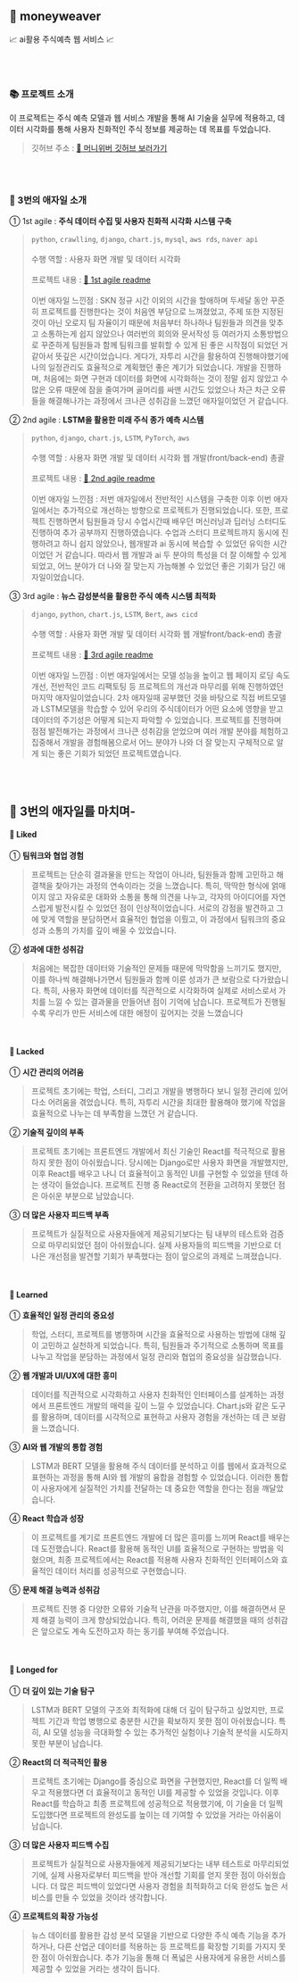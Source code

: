 ## 🧸 moneyweaver
📈 ai활용 주식예측 웹 서비스 📈 <br>

<br><br>

### 📚 프로젝트 소개
이 프로젝트는 주식 예측 모델과 웹 서비스 개발을 통해 AI 기술을 실무에 적용하고, 데이터 시각화를 통해 사용자 친화적인 주식 정보를 제공하는 데 목표를 두었습니다.
> 깃허브 주소 : [📌 머니위버 깃허브 보러가기](https://github.com/Lerini98/moneyweaver)

<br><br>
### 📁 3번의 애자일 소개
① 1st agile : **주식 데이터 수집 및 사용자 친화적 시각화 시스템 구축**
> `python`, `crawlling`, `django`, `chart.js`, `mysql`, `aws rds`, `naver api`<br><br>
> 수행 역할 : 사용자 화면 개발 및 데이터 시각화<br><br>
> 프로젝트 내용 : [📌 1st agile readme](https://github.com/Gunayeon/TOY_moneyweaver/blob/main/agile/1st-agile.md)<br><br>
> 이번 애자일 느낀점 : SKN 정규 시간 이외의 시간을 할애하며 두세달 동안 꾸준히 프로젝트를 진행한다는 것이 처음엔 부담으로 느껴졌었고, 주제 또한 지정된 것이 아닌 오로지 팀 자율이기 때문에 처음부터 하나하나 팀원들과 의견을 맞추고 소통하는게 쉽지 않았으나 여러번의 회의와 문서작성 등 여러가지 소통방법으로 꾸준하게 팀원들과 함께 팀워크를 발휘할 수 있게 된 좋은 시작점이 되었던 거 같아서 뜻깊은 시간이었습니다. 게다가, 자투리 시간을 활용하여 진행해야했기에 나의 일정관리도 효율적으로 계획했던 좋은 계기가 되었습니다. 개발을 진행하며, 처음에는 화면 구현과 데이터를 화면에 시각화하는 것이 정말 쉽지 않았고 수많은 오류 때문에 잠을 줄여가며 골머리를 싸맨 시간도 있었으나 차근 차근 오류들을 해결해나가는 과정에서 크나큰 성취감을 느꼈던 애자일이었던 거 같습니다.

② 2nd agile : **LSTM을 활용한 미래 주식 종가 예측 시스템**  
> `python`, `django`, `chart.js`, `LSTM`, `PyTorch`, `aws`<br><br>
> 수행 역할 : 사용자 화면 개발 및 데이터 시각화 웹 개발(front/back-end) 총괄<br><br>
> 프로젝트 내용 : [📌 2nd agile readme](https://github.com/Gunayeon/TOY_moneyweaver/blob/main/agile/2nd-agile.md)<br><br>
> 이번 애자일 느낀점 : 저번 애자일에서 전반적인 시스템을 구축한 이후 이번 애자일에서는 추가적으로 개선하는 방향으로 프로젝트가 진행되었습니다. 또한, 프로젝트 진행하면서 팀원들과 당시 수업시간때 배우던 머신러닝과 딥러닝 스터디도 진행하여 추가 공부까지 진행하였습니다. 수업과 스터디 프로젝트까지 동시에 진행하려고 하니 쉽지 않았으나, 웹개발과 ai 동시에 복습할 수 있었던 유익한 시간이었던 거 같습니다. 따라서 웹 개발과 ai 두 분야의 특성을 더 잘 이해할 수 있게 되었고, 어느 분야가 더 나와 잘 맞는지 가늠해볼 수 있었던 좋은 기회가 담긴 애자일이었습니다.

③ 3rd agile : **뉴스 감성분석을 활용한 주식 예측 시스템 최적화**  
> `django`, `python`, `chart.js`, `LSTM`, `Bert`, `aws cicd`<br><br>
> 수행 역할 : 사용자 화면 개발 및 데이터 시각화 웹 개발front/back-end) 총괄<br><br>
> 프로젝트 내용 : [📌 3rd agile readme](https://github.com/Gunayeon/TOY_moneyweaver/blob/main/agile/3rd-agile.md)<br><br>
> 이번 애자일 느낀점 : 이번 애자일에서는 모델 성능을 높이고 웹 페이지 로딩 속도 개선, 전반적인 코드 리팩토팅 등 프로젝트의 개선과 마무리를 위해 진행하였던 마지막 애자일이었습니다. 2차 애자일때 공부했던 것을 바탕으로 직접 버트모델과 LSTM모델을 학습할 수 있어 우리의 주식데이터가 어떤 요소에 영향을 받고 데이터의 주기성은 어떻게 되는지 파악할 수 있었습니다. 프로젝트를 진행하며 점점 발전해가는 과정에서 크나큰 성취감을 얻었으며 여러 개발 분야를 체험하고 집중해서 개발을 경험해봄으로서 어느 분야가 나와 더 잘 맞는지 구체적으로 알게 되는 좋은 기회가 되었던 프로젝트였습니다. 

<br><br>

## 💫 3번의 애자일를 마치며- 
#### 📌 Liked
① **팀워크와 협업 경험**
> 프로젝트는 단순히 결과물을 만드는 작업이 아니라, 팀원들과 함께 고민하고 해결책을 찾아가는 과정의 연속이라는 것을 느꼈습니다. 특히, 딱딱한 형식에 얽매이지 않고 자유로운 대화와 소통을 통해 의견을 나누고, 각자의 아이디어를 자연스럽게 발전시킬 수 있었던 점이 인상적이었습니다. 서로의 강점을 발견하고 그에 맞게 역할을 분담하면서 효율적인 협업을 이뤘고, 이 과정에서 팀워크의 중요성과 소통의 가치를 깊이 배울 수 있었습니다.

② **성과에 대한 성취감**
> 처음에는 복잡한 데이터와 기술적인 문제들 때문에 막막함을 느끼기도 했지만, 이를 하나씩 해결해나가면서 팀원들과 함께 이룬 성과가 큰 보람으로 다가왔습니다. 특히, 사용자 화면에 데이터를 직관적으로 시각화하여 실제로 서비스로서 가치를 느낄 수 있는 결과물을 만들어낸 점이 기억에 남습니다. 프로젝트가 진행될수록 우리가 만든 서비스에 대한 애정이 깊어지는 것을 느꼈습니다

<br>

#### 📌 Lacked
① **시간 관리의 어려움**
> 프로젝트 초기에는 학업, 스터디, 그리고 개발을 병행하다 보니 일정 관리에 있어 다소 어려움을 겪었습니다. 특히, 자투리 시간을 최대한 활용해야 했기에 작업을 효율적으로 나누는 데 부족함을 느꼈던 거 같습니다.

② **기술적 깊이의 부족**
> 프로젝트 초기에는 프론트엔드 개발에서 최신 기술인 React를 적극적으로 활용하지 못한 점이 아쉬웠습니다. 당시에는 Django로만 사용자 화면을 개발했지만, 이후 React를 배우고 나니 더 효율적이고 동적인 UI를 구현할 수 있었을 텐데 하는 생각이 들었습니다. 프로젝트 진행 중 React로의 전환을 고려하지 못했던 점은 아쉬운 부분으로 남았습니다.

③ **더 많은 사용자 피드백 부족**
> 프로젝트가 실질적으로 사용자들에게 제공되기보다는 팀 내부의 테스트와 검증으로 마무리되었던 점이 아쉬웠습니다. 실제 사용자들의 피드백을 기반으로 더 나은 개선점을 발견할 기회가 부족했다는 점이 앞으로의 과제로 느껴졌습니다.

<br>

#### 📌 Learned  
① **효율적인 일정 관리의 중요성**  
> 학업, 스터디, 프로젝트를 병행하며 시간을 효율적으로 사용하는 방법에 대해 깊이 고민하고 실천하게 되었습니다. 특히, 팀원들과 주기적으로 소통하며 목표를 나누고 작업을 분담하는 과정에서 일정 관리와 협업의 중요성을 실감했습니다.

② **웹 개발과 UI/UX에 대한 흥미**  
> 데이터를 직관적으로 시각화하고 사용자 친화적인 인터페이스를 설계하는 과정에서 프론트엔드 개발의 매력을 깊이 느낄 수 있었습니다. Chart.js와 같은 도구를 활용하며, 데이터를 시각적으로 표현하고 사용자 경험을 개선하는 데 큰 보람을 느꼈습니다.

③ **AI와 웹 개발의 통합 경험**  
> LSTM과 BERT 모델을 활용해 주식 데이터를 분석하고 이를 웹에서 효과적으로 표현하는 과정을 통해 AI와 웹 개발의 융합을 경험할 수 있었습니다. 이러한 통합이 사용자에게 실질적인 가치를 전달하는 데 중요한 역할을 한다는 점을 깨달았습니다.

④ **React 학습과 성장**  
> 이 프로젝트를 계기로 프론트엔드 개발에 더 많은 흥미를 느끼며 React를 배우는 데 도전했습니다. React를 활용해 동적인 UI를 효율적으로 구현하는 방법을 익혔으며, 최종 프로젝트에서는 React를 적용해 사용자 친화적인 인터페이스와 효율적인 데이터 처리를 성공적으로 구현했습니다.

⑤ **문제 해결 능력과 성취감**  
> 프로젝트 진행 중 다양한 오류와 기술적 난관을 마주했지만, 이를 해결하면서 문제 해결 능력이 크게 향상되었습니다. 특히, 어려운 문제를 해결했을 때의 성취감은 앞으로도 계속 도전하고자 하는 동기를 부여해 주었습니다.  

<br>

#### 📌 Longed for  
① **더 깊이 있는 기술 탐구**  
> LSTM과 BERT 모델의 구조와 최적화에 대해 더 깊이 탐구하고 싶었지만, 프로젝트 기간과 학업 병행으로 충분한 시간을 확보하지 못한 점이 아쉬웠습니다. 특히, AI 모델 성능을 극대화할 수 있는 추가적인 실험이나 기술적 분석을 시도하지 못한 부분이 남습니다.

② **React의 더 적극적인 활용**  
> 프로젝트 초기에는 Django를 중심으로 화면을 구현했지만, React를 더 일찍 배우고 적용했다면 더 효율적이고 동적인 UI를 제공할 수 있었을 것입니다. 이후 React를 학습하고 최종 프로젝트에 성공적으로 적용했기에, 이 기술을 더 일찍 도입했다면 프로젝트의 완성도를 높이는 데 기여할 수 있었을 거라는 아쉬움이 남습니다.

③ **더 많은 사용자 피드백 수집**  
> 프로젝트가 실질적으로 사용자들에게 제공되기보다는 내부 테스트로 마무리되었기에, 실제 사용자로부터 피드백을 받아 개선할 기회를 얻지 못한 점이 아쉬웠습니다. 더 많은 피드백이 있었다면 사용자 경험을 최적화하고 더욱 완성도 높은 서비스를 만들 수 있었을 것이라 생각합니다.

④ **프로젝트의 확장 가능성**  
> 뉴스 데이터를 활용한 감성 분석 모델을 기반으로 다양한 주식 예측 기능을 추가하거나, 다른 산업군 데이터를 적용하는 등 프로젝트를 확장할 기회를 가지지 못한 점이 아쉬웠습니다. 추가 기능을 통해 더 폭넓은 사용자에게 유용한 서비스를 제공할 수 있었을 거라는 생각이 듭니다.

